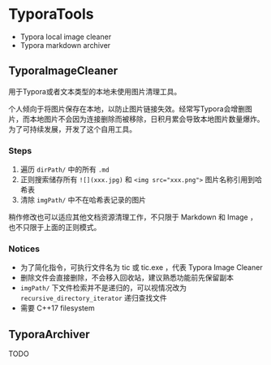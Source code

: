 # TyporaTools
- Typora local image cleaner
- Typora markdown archiver

## TyporaImageCleaner
用于Typora或者文本类型的本地未使用图片清理工具。

个人倾向于将图片保存在本地，以防止图片链接失效。经常写Typora会增删图片，而本地图片不会因为连接删除而被移除，日积月累会导致本地图片数量爆炸。为了可持续发展，开发了这个自用工具。

### Steps
1. 遍历 `dirPath/` 中的所有 `.md`
2. 正则搜索储存所有 `![](xxx.jpg)` 和 `<img src="xxx.png">` 图片名称引用到哈希表
3. 清除 `imgPath/` 中不在哈希表记录的图片

稍作修改也可以适应其他文档资源清理工作，不只限于 Markdown 和 Image ，也不只限于上面的正则模式。

### Notices
- 为了简化指令，可执行文件名为 tic 或 tic.exe ，代表 Typora Image Cleaner
- 删除文件会直接删除，不会移入回收站，建议熟悉功能前先保留副本
- `imgPath/` 下文件检索并不是递归的，可以视情况改为 `recursive_directory_iterator` 递归查找文件
- 需要 C++17 filesystem

## TyporaArchiver
TODO
